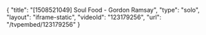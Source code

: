 {
    "title": "[1508521049] Soul Food - Gordon Ramsay",
    "type": "solo",
    "layout": "iframe-static",
    "videoId": "123179256",
    "url": "\/tvpembed\/123179256"
}